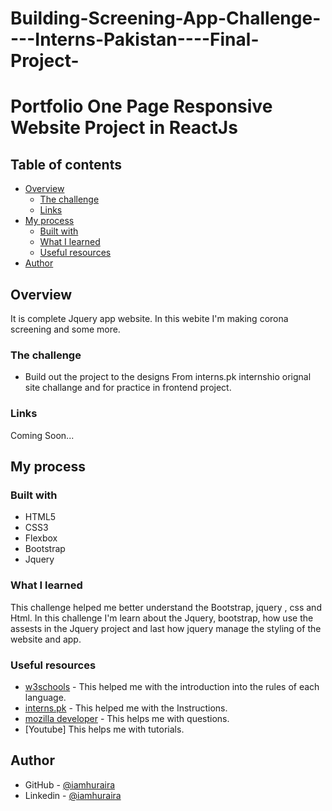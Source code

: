 # Building-Screening-App-Challenge----Interns-Pakistan----Final-Project-

# Portfolio One Page Responsive Website Project in ReactJs


## Table of contents

- [Overview](#overview)
  - [The challenge](#the-challenge)
  - [Links](#links)
- [My process](#my-process)
  - [Built with](#built-with)
  - [What I learned](#what-i-learned)
  - [Useful resources](#useful-resources)
- [Author](#author)

## Overview

It is complete Jquery app  website. In this webite I'm making corona screening and some more. 

### The challenge

- Build out the project to the designs From interns.pk internshio orignal site challange  and for practice in frontend  project.

### Links

Coming Soon...
<!-- - Solution URL: [Solution Link](https://github.com/iamhuraira/Cofena_Website)
- Live Site URL: [Live Site ](https://iamhuraira.github.io/Cofena_Website/) -->

## My process



### Built with

- HTML5
- CSS3
- Flexbox
- Bootstrap
- Jquery



### What I learned

This challenge helped me better understand the Bootstrap, jquery , css and Html. In this challenge I'm learn about the Jquery, bootstrap, how use the assests in the Jquery project  and last how jquery manage the styling of the website and app. 

### Useful resources

- [w3schools](https://www.w3schools.com/) - This helped me with the introduction into the rules of each language.
- [interns.pk](https://www.interns.pk.com/) - This helped me with the Instructions.
- [mozilla developer](https://developer.mozilla.org/) - This helps me with questions.
- [Youtube] This helps me with tutorials.

## Author

<!-- - Frontend Mentor - [@Huraira429](https://www.frontendmentor.io/profile/Huraira429) -->
- GitHub - [@iamhuraira](https://github.com/iamhuraira)
- Linkedin - [@iamhuraira](https://www.linkedin.com/in/iamhuraira)
<!-- - Twitter - [@i_am_huraira_](https://twitter.com/i_am_huraira_) -->
